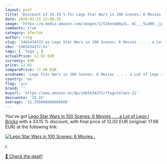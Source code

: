 ```yaml
---
layout: post
title: 'Discount of 33.15 % for Lego Star Wars in 100 Scenes: 6 Movies .'
date: 2020-01-31 22:08:35
image: 'https://m.media-amazon.com/images/I/51besq0Ay2L._AC_._SL400_.jpg'
comments: true
category: ofertas
author: ring
slug: '1465434372-es Lego Star Wars in 100 Scenes: 6 Movies . . . a Lot of Lego...'
sku: '1465434372-es'
tags: [ 'lego', ]
actualPrice: 12.02 EUR
currency: EUR
price: 12.02
comparePrice: 17.98 EUR
prodname: 'Lego Star Wars in 100 Scenes: 6 Movies . . . a Lot of Lego r  Bricks'
country: 'es'
flag: '🇪🇸'
brand: ''
buyurl: 'https://www.amazon.es/dp/1465434372/?tag=tolees-21'
descuento: '33.15'
average: '11.356666666666666'
---
```


You've got [Lego Star Wars in 100 Scenes: 6 Movies . . . a Lot of Lego r  Bricks](https://www.amazon.es/dp/1465434372/?tag=tolees-21) with a  33.15 % discount, with final price of 12.02 EUR (original: 17.98 EUR) at the following link:

[![Lego Star Wars in 100 Scenes: 6 Movies .](https://m.media-amazon.com/images/I/51besq0Ay2L._AC_._SL400_.jpg)](https://www.amazon.es/dp/1465434372/?tag=tolees-21)

ℹ️:


[🛒 Check the deal!!](https://www.amazon.es/dp/1465434372/?tag=tolees-21)
